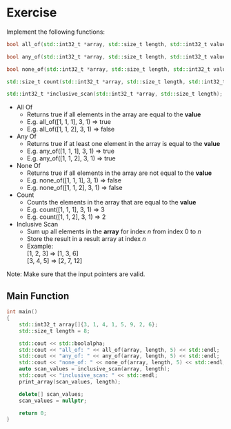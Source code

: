 # Exercise

Implement the following functions:

```cpp
bool all_of(std::int32_t *array, std::size_t length, std::int32_t value);

bool any_of(std::int32_t *array, std::size_t length, std::int32_t value);

bool none_of(std::int32_t *array, std::size_t length, std::int32_t value);

std::size_t count(std::int32_t *array, std::size_t length, std::int32_t value);

std::int32_t *inclusive_scan(std::int32_t *array, std::size_t length);
```

- All Of
  - Returns true if all elements in the array are equal to the **value**
  - E.g. all_of([1, 1, 1], 3, 1) => true
  - E.g. all_of([1, 1, 2], 3, 1) => false
- Any Of
  - Returns true if at least one element in the array is equal to the **value**
  - E.g. any_of([1, 1, 1], 3, 1) => true
  - E.g. any_of([1, 1, 2], 3, 1) => true
- None Of
  - Returns true if all elements in the array are not equal to the **value**
  - E.g. none_of([1, 1, 1], 3, 1) => false
  - E.g. none_of([1, 1, 2], 3, 1) => false
- Count
  - Counts the elements in the array that are equal to the **value**
  - E.g. count([1, 1, 1], 3, 1) => 3
  - E.g. count([1, 1, 2], 3, 1) => 2
- Inclusive Scan
  - Sum up all elements in the **array** for index $n$ from index 0 to $n$
  - Store the result in a result array at index $n$
  - Example:  
    [1, 2, 3] => [1, 3, 6]  
    [3, 4, 5] => [2, 7, 12]

Note: Make sure that the input pointers are valid.

## Main Function

```cpp
int main()
{
    std::int32_t array[]{3, 1, 4, 1, 5, 9, 2, 6};
    std::size_t length = 8;

    std::cout << std::boolalpha;
    std::cout << "all_of: " << all_of(array, length, 5) << std::endl;
    std::cout << "any_of: " << any_of(array, length, 5) << std::endl;
    std::cout << "none_of: " << none_of(array, length, 5) << std::endl;
    auto scan_values = inclusive_scan(array, length);
    std::cout << "inclusive_scan: " << std::endl;
    print_array(scan_values, length);

    delete[] scan_values;
    scan_values = nullptr;

    return 0;
}
```
